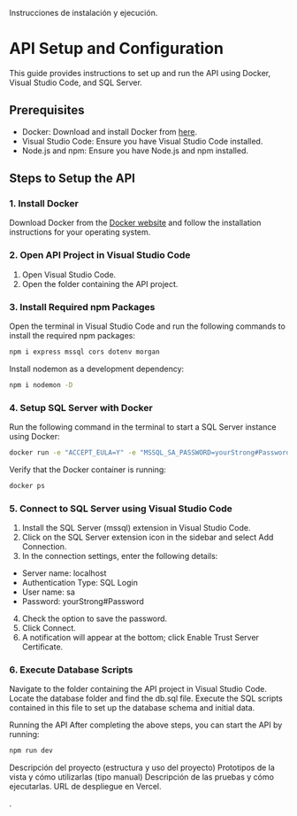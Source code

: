 
Instrucciones de instalación y ejecución.
# API Setup and Configuration

This guide provides instructions to set up and run the API using Docker, Visual Studio Code, and SQL Server.

## Prerequisites

- Docker: Download and install Docker from [here](https://www.docker.com/products/docker-desktop/).
- Visual Studio Code: Ensure you have Visual Studio Code installed.
- Node.js and npm: Ensure you have Node.js and npm installed.

## Steps to Setup the API

### 1. Install Docker

Download Docker from the [Docker website](https://www.docker.com/products/docker-desktop/) and follow the installation instructions for your operating system.

### 2. Open API Project in Visual Studio Code

1. Open Visual Studio Code.
2. Open the folder containing the API project.

### 3. Install Required npm Packages

Open the terminal in Visual Studio Code and run the following commands to install the required npm packages:

```bash
npm i express mssql cors dotenv morgan
```
Install nodemon as a development dependency:
```bash
npm i nodemon -D
```
### 4. Setup SQL Server with Docker
Run the following command in the terminal to start a SQL Server instance using Docker:
```bash
docker run -e "ACCEPT_EULA=Y" -e "MSSQL_SA_PASSWORD=yourStrong#Password" -p 1433:1433 -d mcr.microsoft.com/mssql/server:2022-latest
```
Verify that the Docker container is running:
```bash
docker ps
```
### 5. Connect to SQL Server using Visual Studio Code
1. Install the SQL Server (mssql) extension in Visual Studio Code.
2. Click on the SQL Server extension icon in the sidebar and select Add Connection.
3. In the connection settings, enter the following details:
- Server name: localhost
- Authentication Type: SQL Login
- User name: sa
- Password: yourStrong#Password
4. Check the option to save the password.
5. Click Connect.
6. A notification will appear at the bottom; click Enable Trust Server Certificate.
### 6. Execute Database Scripts
Navigate to the folder containing the API project in Visual Studio Code. Locate the database folder and find the db.sql file. Execute the SQL scripts contained in this file to set up the database schema and initial data.

Running the API
After completing the above steps, you can start the API by running:
```bash
npm run dev
```

Descripción del proyecto (estructura y uso del proyecto)
Prototipos de la vista y cómo utilizarlas (tipo manual)
Descripción de las pruebas y cómo ejecutarlas.
URL de despliegue en Vercel.




























.
